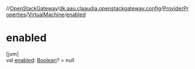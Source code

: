 //[OpenStackGateway](../../../../index.md)/[dk.aau.claaudia.openstackgateway.config](../../index.md)/[ProviderProperties](../index.md)/[VirtualMachine](index.md)/[enabled](enabled.md)

# enabled

[jvm]\
val [enabled](enabled.md): [Boolean](https://kotlinlang.org/api/latest/jvm/stdlib/kotlin/-boolean/index.html)? = null

